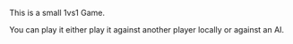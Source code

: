This is a small 1vs1 Game.

You can play it either play it against another player locally or against an AI.
